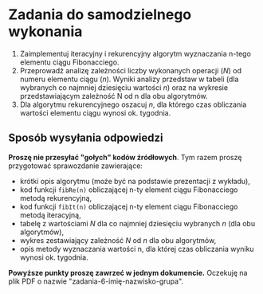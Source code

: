 Zadania do samodzielnego wykonania
==================================

1. Zaimplementuj iteracyjny i rekurencyjny algorytm wyznaczania n-tego elementu ciągu Fibonacciego.
2. Przeprowadź analizę zależności liczby wykonanych operacji (_N_) od numeru elementu ciągu (_n_).
Wyniki analizy przedstaw w tabeli (dla wybranych co najmniej dziesięciu wartości _n_) oraz na wykresie przedstawiającym zależność N od n dla obu algorytmów.
3. Dla algorytmu rekurencyjnego oszacuj _n_, dla którego czas obliczania wartości elementu ciągu wynosi ok. tygodnia.  

Sposób wysyłania odpowiedzi
---------------------------
**Proszę nie przesyłać "gołych" kodów źródłowych**. Tym razem proszę przygotować sprawozdanie zawierające:
- krótki opis algorytmu (może być na podstawie prezentacji z wykładu),
- kod funkcji `fibRe(n)` obliczającej n-ty element ciągu Fibonacciego metodą rekurencyjną,
- kod funkcji `fibIt(n)` obliczającej n-ty element ciągu Fibonacciego metodą iteracyjną,
- tabelę z wartościami _N_ dla co najmniej dziesięciu wybranych _n_ (dla obu algorytmów),
- wykres zestawiający zależność _N_ od _n_ dla obu algorytmów,
- opis metody wyznaczania wartości n, dla której czas obliczania wyniku wynosi ok. tygodnia.

**Powyższe punkty proszę zawrzeć w jednym dokumencie.** Oczekuję na plik PDF o nazwie "zadania-6-imię-nazwisko-grupa".
